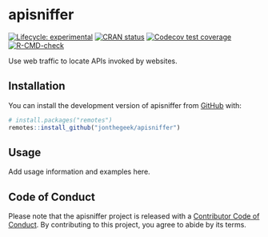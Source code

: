 
<!-- README.md is generated from README.Rmd. Please edit that file -->

# apisniffer

<!-- badges: start -->

[![Lifecycle:
experimental](https://img.shields.io/badge/lifecycle-experimental-orange.svg)](https://lifecycle.r-lib.org/articles/stages.html#experimental)
[![CRAN
status](https://www.r-pkg.org/badges/version/apisniffer)](https://CRAN.R-project.org/package=apisniffer)
[![Codecov test
coverage](https://codecov.io/gh/jonthegeek/apisniffer/branch/main/graph/badge.svg)](https://app.codecov.io/gh/jonthegeek/apisniffer?branch=main)
[![R-CMD-check](https://github.com/jonthegeek/apisniffer/actions/workflows/R-CMD-check.yaml/badge.svg)](https://github.com/jonthegeek/apisniffer/actions/workflows/R-CMD-check.yaml)
<!-- badges: end -->

Use web traffic to locate APIs invoked by websites.

## Installation

You can install the development version of apisniffer from
[GitHub](https://github.com/) with:

``` r
# install.packages("remotes")
remotes::install_github("jonthegeek/apisniffer")
```

## Usage

Add usage information and examples here.

## Code of Conduct

Please note that the apisniffer project is released with a [Contributor
Code of
Conduct](https://jonthegeek.github.io/apisniffer/CODE_OF_CONDUCT.html).
By contributing to this project, you agree to abide by its terms.
